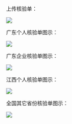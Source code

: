 上传核验单：

![](https://mccdn.qcloud.com/img562de70be222f.png)

广东个人核验单图示：

![](https://mccdn.qcloud.com/img562de72ac9b60.png)

广东企业核验单图示：

![](https://mccdn.qcloud.com/img562de74146340.png)

江西个人核验单图示：

![](https://mccdn.qcloud.com/img562de759c537a.jpg)

全国其它省份核验单图示：

![](https://mccdn.qcloud.com/img562de76a2b0ee.jpg)